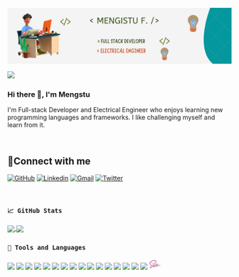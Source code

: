 ![I am Full Stack Developer, Electrical Engineer](img/Banner.png)

 
![](https://komarev.com/ghpvc/?username=mengiefen&color=0a8c91&style=for-the-badge)
<h3 align="left" >Hi there 👋, I'm Mengstu</h3>

<p>I'm Full-stack Developer and Electrical Engineer who enjoys learning new programming languages and frameworks. I like challenging myself and learn from it.</p>

<br/>


<h2>🤝Connect with me</h2>

 
[![GitHub](https://badgen.net/badge/icon/github?icon=github&label)](https://github.com/mengiefen)
[![Linkedin](https://img.shields.io/badge/-LinkedIn-blue?style=flat&logo=Linkedin&logoColor=white)](https://www.linkedin.com/in/mengefen/)
[![Gmail](https://img.shields.io/badge/-Gmail-c14438?style=flat&logo=Gmail&logoColor=white)](mailto:mengefen@gmail.com)
[![Twitter](https://badgen.net/badge/icon/twitter?icon=twitter&label)](https://twitter.com/MengistuFentaw)

<br/>

### ` 📈 GitHub Stats `

<a href="https://github.com/anuraghazra/convoychat">
  <img align="center" src="https://github-readme-stats.vercel.app/api/top-langs/?username=mengiefen&layout=compact" />
</a>

<a href="https://github.com/anuraghazra/github-readme-stats">
  <img align="center" src="https://github-readme-stats.vercel.app/api?username=mengiefen&show_icons=true" />
</a>



<br/>

### `💼 Tools and Languages`

<!-- <p align="left"><img src = "https://img.shields.io/badge/-HTML5-E34F26?style=flat&logo=html5&logoColor=white">
<img src = "https://img.shields.io/badge/-CSS3-1572B6?style=flat&logo=css3&logoColor=white">
<img src="https://img.shields.io/badge/-JavaScript-eed718?style=flat&logo=javascript&logoColor=ffffff">
<img src="https://img.shields.io/badge/Python-3776AB?style=flat&logo=python&logoColor=white">
<img src="https://img.shields.io/badge/C-00599C?style=flat&logo=c&logoColor=white">
<img src="http://img.shields.io/badge/-Git-F1502F?style=flat&logo=git&logoColor=FFFFFF">
<img src="http://img.shields.io/badge/-Github-000000?style=flat&logo=github&logoColor=FFFFFF">
<img src = "https://img.shields.io/badge/Ruby-CC342D?style=flat&logo=ruby&logoColor=white">
![NPM](https://img.shields.io/badge/NPM-%23000000.svg?style=for-the-badge&logo=npm&logoColor=white)
</p>
<br/> -->

<!-- <table width="120px">
    <tbody>
        <tr valign="top">
         <td width="55px" align="center">
           <img height="16px" src="https://cdn.jsdelivr.net/gh/devicons/devicon/icons/javascript/javascript-original.svg" />          
            </td>
            <td width="55px" align="center">    
            <img height="16px" src="https://cdn.jsdelivr.net/gh/devicons/devicon/icons/react/react-original.svg">
            </td>
            <td width="55px" align="center">        
            <img height="24px" src="https://cdn.jsdelivr.net/gh/devicons/devicon/icons/html5/html5-original.svg">
            </td>
            <td width="55px" align="center">        
            <img height="24px" src="https://cdn.jsdelivr.net/gh/devicons/devicon/icons/css3/css3-original.svg">
            </td>
        </tr>
        <tr valign="top">
          <td width="55px" align="center">      
            <img  src="https://cdn.jsdelivr.net/gh/devicons/devicon/icons/python/python-original.svg">
            </td>
            <td width="55px" align="center">                  
            <img  src="https://cdn.jsdelivr.net/gh/devicons/devicon/icons/ruby/ruby-plain-wordmark.svg" />          
            </td>
            <td width="55px" align="center">  
            <img src="https://cdn.jsdelivr.net/gh/devicons/devicon/icons/c/c-original.svg" />          
            <td width="55px" align="center">           
            <img  src="https://cdn.jsdelivr.net/gh/devicons/devicon/icons/canva/canva-original.svg">
            </td>
        </tr>
      <tr valign="top">
            <td width="55px" align="center">      
            <img src="https://cdn.jsdelivr.net/gh/devicons/devicon/icons/django/django-plain.svg" />          
            </td>
            <td width="55px" align="center">             
            <img src="https://cdn.jsdelivr.net/gh/devicons/devicon/icons/rails/rails-plain.svg" />            
            </td>
            <td width="55px" align="center">            
            <img src="https://cdn.jsdelivr.net/gh/devicons/devicon/icons/nextjs/nextjs-original.svg" />          
            <td width="55px" align="center">            
            <img src="https://cdn.jsdelivr.net/gh/devicons/devicon/icons/qt/qt-original.svg" />          
            </td>
        </tr>
        <tr valign="top">
         <td width="55px" align="center">      
         <img src="https://cdn.jsdelivr.net/gh/devicons/devicon/icons/git/git-original.svg" />         
         </td>
         <td width="55px" align="center">     
            <img src="https://cdn.jsdelivr.net/gh/devicons/devicon/icons/github/github-original-wordmark.svg" />                      
         </td>
         <td width="55px" align="center">
             <img src="https://cdn.jsdelivr.net/gh/devicons/devicon/icons/npm/npm-original-wordmark.svg" />                    
         <td width="55px" align="center">       
            <img src="https://cdn.jsdelivr.net/gh/devicons/devicon/icons/nodejs/nodejs-plain.svg" />                  
         </td>
        </tr>          
    </tbody>
</table> -->
<p>
  <img height="25px" src="https://cdn.jsdelivr.net/gh/devicons/devicon/icons/javascript/javascript-original.svg" />
  <img height="25px" src="https://cdn.jsdelivr.net/gh/devicons/devicon/icons/react/react-original.svg">
  <img height="25px" src="https://cdn.jsdelivr.net/gh/devicons/devicon/icons/html5/html5-original.svg">
  <img height="25px" src="https://cdn.jsdelivr.net/gh/devicons/devicon/icons/css3/css3-original.svg">
  <img height="25px" src="https://cdn.jsdelivr.net/gh/devicons/devicon/icons/python/python-original.svg">
  <img  height="25px" src="https://cdn.jsdelivr.net/gh/devicons/devicon/icons/ruby/ruby-plain-wordmark.svg" />
  <img height="25px" src="https://cdn.jsdelivr.net/gh/devicons/devicon/icons/c/c-original.svg" />
  <img  height="25px" src="https://cdn.jsdelivr.net/gh/devicons/devicon/icons/canva/canva-original.svg">
  <img height="25px" src="https://cdn.jsdelivr.net/gh/devicons/devicon/icons/django/django-plain.svg" /> 
  <img height="25px" src="https://cdn.jsdelivr.net/gh/devicons/devicon/icons/rails/rails-plain.svg" />
  <img height="25px" src="https://cdn.jsdelivr.net/gh/devicons/devicon/icons/nextjs/nextjs-original.svg" />
  <img height="25px" src="https://cdn.jsdelivr.net/gh/devicons/devicon/icons/qt/qt-original.svg" />      
  <img height="25px" src="https://cdn.jsdelivr.net/gh/devicons/devicon/icons/git/git-original.svg" /> 
  <img height="25px" src="https://cdn.jsdelivr.net/gh/devicons/devicon/icons/github/github-original-wordmark.svg" />
  <img height="25px" src="https://cdn.jsdelivr.net/gh/devicons/devicon/icons/npm/npm-original-wordmark.svg" />
  <img height="25px" src="https://cdn.jsdelivr.net/gh/devicons/devicon/icons/nodejs/nodejs-plain.svg" />
  <img src="https://github.com/devicons/devicon/blob/master/icons/sass/sass-original.svg" alt="sass" width="25" height="25"/>
 </p>


<!-- ![JavaScript](https://img.shields.io/badge/javascript-%23323330.svg?style=for-the-badge&logo=javascript&logoColor=%23F7DF1) -->
<!-- ![JavaScript](https://img.shields.io/badge/HTML5-E34F26?style=for-the-badge&logo=html5&logoColor=white) -->
<!-- ![Python](https://img.shields.io/badge/python-3670A0?style=for-the-badge&logo=python&logoColor=ffdd54) -->
<!-- ![RUBY](https://img.shields.io/badge/Ruby-CC342D?style=for-the-badge&logo=ruby&logoColor=white) -->
<!-- [![Ruby](https://badgen.net/badge/icon/ruby?icon=ruby&label)](https://https://ruby-lang.org/) -->
<!-- ![React](https://img.shields.io/badge/react-%2320232a.svg?style=for-the-badge&logo=react&logoColor=%2361DAFB) -->
<!-- ![Redux](https://img.shields.io/badge/redux-%23593d88.svg?style=for-the-badge&logo=redux&logoColor=white) -->
<!-- ![Next.js](https://img.shields.io/badge/next.js-000000?style=for-the-badge&logo=nextdotjs&logoColor=white) -->
<!-- ![Bootstrap](https://img.shields.io/badge/bootstrap-%23563D7C.svg?style=for-the-badge&logo=bootstrap&logoColor=white) -->
<!-- ![SASS](https://img.shields.io/badge/Sass-CC6699?style=for-the-badge&logo=sass&logoColor=white) -->
<!-- ![STYLED-COMPONENTS](https://img.shields.io/badge/styled--components-DB7093?style=for-the-badge&logo=styled-components&logoColor=white) -->
<!-- ![ESLint](https://img.shields.io/badge/ESLint-4B3263?style=for-the-badge&logo=eslint&logoColor=white) -->
<!-- ![Arduino](https://img.shields.io/badge/-Arduino-00979D?style=for-the-badge&logo=Arduino&logoColor=white) -->
<!-- ![Jest](https://img.shields.io/badge/-jest-%23C21325?style=for-the-badge&logo=jest&logoColor=white) -->
<!-- ![Postgres](https://img.shields.io/badge/postgres-%23316192.svg?style=for-the-badge&logo=postgresql&logoColor=white) -->
